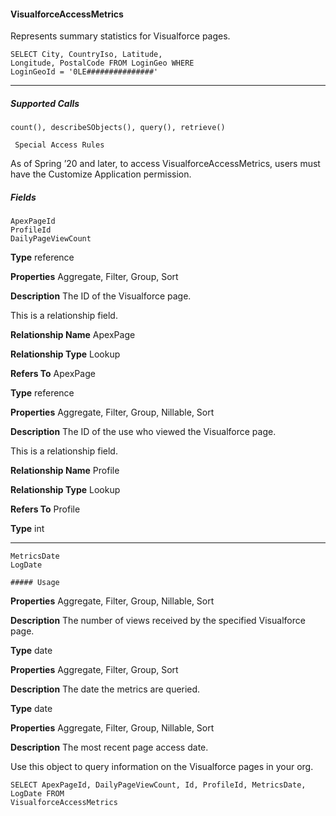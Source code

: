 #### VisualforceAccessMetrics

Represents summary statistics for Visualforce pages.

```
SELECT City, CountryIso, Latitude,
Longitude, PostalCode FROM LoginGeo WHERE
LoginGeoId = '0LE###############'

```

-----

##### Supported Calls
```
count(), describeSObjects(), query(), retrieve()

 Special Access Rules

```
As of Spring ’20 and later, to access VisualforceAccessMetrics, users must have the Customize Application permission.

##### Fields

```
ApexPageId
ProfileId
DailyPageViewCount

```

**Type**
reference

**Properties**
Aggregate, Filter, Group, Sort

**Description**
The ID of the Visualforce page.

This is a relationship field.

**Relationship Name**
ApexPage

**Relationship Type**
Lookup

**Refers To**
ApexPage

**Type**
reference

**Properties**
Aggregate, Filter, Group, Nillable, Sort

**Description**
The ID of the use who viewed the Visualforce page.

This is a relationship field.

**Relationship Name**
Profile

**Relationship Type**
Lookup

**Refers To**
Profile

**Type**
int


-----

```
MetricsDate
LogDate

##### Usage

```

**Properties**
Aggregate, Filter, Group, Nillable, Sort

**Description**
The number of views received by the specified Visualforce page.

**Type**
date

**Properties**
Aggregate, Filter, Group, Sort

**Description**
The date the metrics are queried.

**Type**
date

**Properties**
Aggregate, Filter, Group, Nillable, Sort

**Description**
The most recent page access date.


Use this object to query information on the Visualforce pages in your org.
```
SELECT ApexPageId, DailyPageViewCount, Id, ProfileId, MetricsDate, LogDate FROM
VisualforceAccessMetrics
